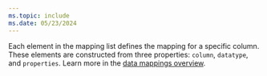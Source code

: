 ```yaml
---
ms.topic: include
ms.date: 05/23/2024
---
```


Each element in the mapping list defines the mapping for a specific column. These elements are constructed from three properties: `column`, `datatype`, and `properties`. Learn more in the [data mappings overview](../management/mappings.md).
